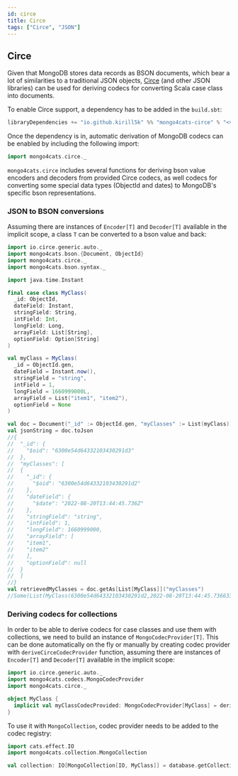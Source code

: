 ```yaml
---
id: circe
title: Circe
tags: ["Circe", "JSON"]
---
```


## Circe

Given that MongoDB stores data records as BSON documents, which bear a lot of similarities to a traditional JSON objects, [Circe](https://circe.github.io/circe/) (and other JSON libraries) can be used for deriving codecs for converting Scala case class into documents.

To enable Circe support, a dependency has to be added in the `build.sbt`:
```scala
libraryDependencies += "io.github.kirill5k" %% "mongo4cats-circe" % "<version>"
```
Once the dependency is in, automatic derivation of MongoDB codecs can be enabled by including the following import:
```scala
import mongo4cats.circe._
```

`mongo4cats.circe` includes several functions for deriving bson value encoders and decoders from provided Circe codecs, as well codecs for converting some special data types (ObjectId and dates) to MongoDB's specific bson representations.

### JSON to BSON conversions

Assuming there are instances of `Encoder[T]` and `Decoder[T]` available in the implicit scope, a class `T` can be converted to a bson value and back:

```scala
import io.circe.generic.auto._
import mongo4cats.bson.{Document, ObjectId}
import mongo4cats.circe._
import mongo4cats.bson.syntax._

import java.time.Instant

final case class MyClass(
  _id: ObjectId,
  dateField: Instant,
  stringField: String,
  intField: Int,
  longField: Long,
  arrayField: List[String],
  optionField: Option[String]
)

val myClass = MyClass(
  _id = ObjectId.gen,
  dateField = Instant.now(),
  stringField = "string",
  intField = 1,
  longField = 1660999000L,
  arrayField = List("item1", "item2"),
  optionField = None
)

val doc = Document("_id" := ObjectId.gen, "myClasses" := List(myClass))
val jsonString = doc.toJson
//{
//  "_id": {
//    "$oid": "6300e54d64332103430291d3"
//  },
//  "myClasses": [
//  {
//    "_id": {
//      "$oid": "6300e54d64332103430291d2"
//    },
//    "dateField": {
//      "$date": "2022-08-20T13:44:45.736Z"
//    },
//    "stringField": "string",
//    "intField": 1,
//    "longField": 1660999000,
//    "arrayField": [
//    "item1",
//    "item2"
//    ],
//    "optionField": null
//  }
//  ]
//}
val retrievedMyClasses = doc.getAs[List[MyClass]]("myClasses")
//Some(List(MyClass(6300e54d64332103430291d2,2022-08-20T13:44:45.736633Z,string,1,1660999000,List(item1, item2),None)))
```

### Deriving codecs for collections

In order to be able to derive codecs for case classes and use them with collections, we need to build an instance of `MongoCodecProvider[T]`. 
This can be done automatically on the fly or manually by creating codec provider with `deriveCirceCodecProvider` function, assuming there are instances of `Encoder[T]` and `Decoder[T]` available in the implicit scope:

```scala
import io.circe.generic.auto._
import mongo4cats.codecs.MongoCodecProvider
import mongo4cats.circe._

object MyClass {
  implicit val myClassCodecProvided: MongoCodecProvider[MyClass] = deriveCirceCodecProvider
}
```

To use it with `MongoCollection`, codec provider needs to be added to the codec registry:

```scala
import cats.effect.IO
import mongo4cats.collection.MongoCollection

val collection: IO[MongoCollection[IO, MyClass]] = database.getCollectionWithCodec[MyClass]("mycoll")
```